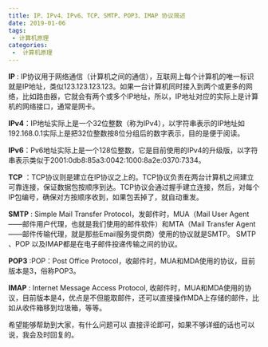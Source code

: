 ```yaml
---
title: IP、IPv4、IPv6、TCP、SMTP、POP3、IMAP 协议简述
date: 2019-01-06
tags:
 - 计算机原理
categories:
 -  计算机原理
---
```


**IP** : IP协议用于网络通信（计算机之间的通信），互联网上每个计算机的唯一标识就是IP地址，类似123.123.123.123。如果一台计算机同时接入到两个或更多的网络，比如路由器，它就会有两个或多个IP地址，所以，IP地址对应的实际上是计算机的网络接口，通常是网卡。

**IPv4**：IP地址实际上是一个32位整数（称为IPv4），以字符串表示的IP地址如192.168.0.1实际上是把32位整数按8位分组后的数字表示，目的是便于阅读。

**IPv6**：Pv6地址实际上是一个128位整数，它是目前使用的IPv4的升级版，以字符串表示类似于2001:0db8:85a3:0042:1000:8a2e:0370:7334。

**TCP** ：TCP协议则是建立在IP协议之上的。TCP协议负责在两台计算机之间建立可靠连接，保证数据包按顺序到达。TCP协议会通过握手建立连接，然后，对每个IP包编号，确保对方按顺序收到，如果包丢掉了，就自动重发。

**SMTP** : Simple Mail Transfer Protocol，发邮件时，MUA（Mail User Agent——邮件用户代理，也就是我们使用的邮件软件）和MTA（Mail Transfer Agent——邮件传输代理，就是那些Email服务提供商）使用的协议就是SMTP。 SMTP 、POP 以及IMAP都是在电子邮件投递传输之间的协议。 

**POP3** :POP：Post Office Protocol，收邮件时，MUA和MDA使用的协议，目前版本是3，俗称POP3。

**IMAP** : Internet Message Access Protocol, 收邮件时，MUA和MDA使用的协议，目前版本是4，优点是不但能取邮件，还可以直接操作MDA上存储的邮件，比如从收件箱移到垃圾箱，等等。

希望能够帮助到大家，有什么问题可以 直接评论即可，如果不够详细的话也可以说，我会及时回复的。